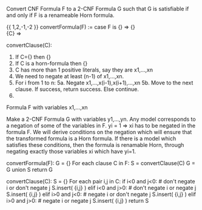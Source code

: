 Convert CNF Formula F to a 2-CNF Formula G such that G is satisfiable if and only if F is a renameable Horn formula.

{{ 1,2,-1,-2 }}
convertFormula(F) := 
case F is
    {} => {}    
    {C} =>

convertClause(C):
1. If C={} then {}
2. If C is a horn-formula then {}
3. C has more than 1 positive literals, say they are x1,...,xn
4. We need to negate at least (n-1) of x1,...,xn.
5. For i from 1 to n:
    5a. Negate x1,...,x(i-1),x(i+1),...,xn
    5b. Move to the next clause. If success, return success. Else continue.
6. 

Formula F with variables x1,...,xn

Make a 2-CNF Formula G with variables y1,...,yn. Any model corresponds to a negation of some of the variables in F.
yi = 1 => xi has to be negated in the formula F. We will derive conditions on the negation which will ensure that the transformed formula is a Horn formula. If there is a model which satisfies these conditions, then the formula is renamable Horn, through negating exactly those variables xi which have yi=1.

convertFormula(F):
    G = {}
    For each clause C in F:
        S = convertClause(C)
        G = G union S
    return G

convertClause(C):
    S = {}
    For each pair i,j in C:
        if i<0 and j<0:
            # don't negate i or don't negate j
            S.insert( {i,j} )
        elif i<0 and j>0:
            # don't negate i or negate j
            S.insert( {i,j} )
        elif i>0 and j<0:
            # negate i or don't negate j
            S.insert( {i,j} )
        elif i>0 and j>0:
            # negate i or negate j
            S.insert( {i,j} )
    return S
